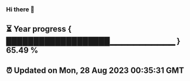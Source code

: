 ### Hi there 👋
⏳ Year progress { ███████████████████▁▁▁▁▁▁▁▁▁▁▁ } 65.49 %
---
⏰ Updated on Mon, 28 Aug 2023 00:35:31 GMT
---
